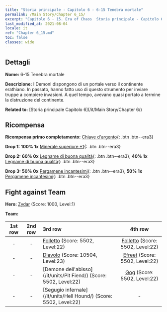 ```yaml
---
title: "Storia principale - Capitolo 6 - 6-15 Tenebra mortale"
permalink: /Main Story/Chapter 6_15/
excerpt: "Capitolo 6 - 15. Era of Chaos  Storia principale - Capitolo 6_15. 6-15 Tenebra mortale"
last_modified_at: 2021-08-04
locale: it
ref: "Chapter 6_15.md"
toc: false
classes: wide
---
```


## Dettagli

 **Nome:** 6-15 Tenebra mortale

 **Descrizione:** I Demoni dispongono di un portale verso il continente erathiano. In passato, hanno fatto uso di questo strumento per inviare truppe a compiere invasioni. A quel tempo, avevano quasi portato a termine la distruzione del continente.

 **Related to:** [Storia principale Capitolo 6](/it/Main Story/Chapter 6/)

## Ricompensa

 **Ricompensa primo completamento:** [Chiave d'argento](/ItemsIT/con_693/){: .btn .btn--era3}

 **Drop 1:** **100% 1x** [Minerale superiore +1](/ItemsIT/mat_19/){: .btn .btn--era3}

 **Drop 2:** **60% 0x** [Legname di buona qualità](/ItemsIT/mat_13/){: .btn .btn--era3}, **40% 1x** [Legname di buona qualità](/ItemsIT/mat_13/){: .btn .btn--era3}

 **Drop 3:** **50% 0x** [Pergamene incantesimi](/ItemsIT/con_694/){: .btn .btn--era3}, **50% 1x** [Pergamene incantesimi](/ItemsIT/con_694/){: .btn .btn--era3}


## Fight against Team
 **Hero:** [Zydar](/it/heroes/Zydar/) (Score: 1000, Level:1)

 **Team:**


  | 1st row | 2nd row | 3rd row | 4th row |
  |:----:|:----:|:----|:----:|
  | - | - | [Folletto](/it/units/Imp/) (Score: 5502, Level:22)  | [Folletto](/it/units/Imp/) (Score: 5502, Level:22)  |
  | - | - | [Diavolo](/it/units/Devil/) (Score: 10504, Level:23)  | [Efreet](/it/units/Efreeti/) (Score: 5502, Level:22)  |
  | - | - | [Demone dell'abisso](/it/units/Pit Fiend/) (Score: 5502, Level:22)  | [Gog](/it/units/Gog/) (Score: 5502, Level:22)  |
  | - | - | [Segugio infernale](/it/units/Hell Hound/) (Score: 5502, Level:22)  | - |


